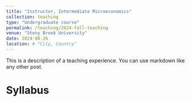 ```yaml
---
title: "Instructor, Intermediate Microeconomics"
collection: teaching
type: "Undergraduate course"
permalink: /teaching/2024-fall-teaching
venue: "Stony Brook University"
date: 2024-08-26
location: # "City, Country"
---
```


This is a description of a teaching experience. You can use markdown like any other post.

Syllabus
======

